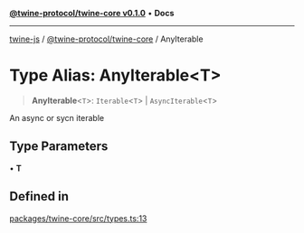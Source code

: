 [**@twine-protocol/twine-core v0.1.0**](../README.md) • **Docs**

***

[twine-js](../../../README.md) / [@twine-protocol/twine-core](../README.md) / AnyIterable

# Type Alias: AnyIterable\<T\>

> **AnyIterable**\<`T`\>: `Iterable`\<`T`\> \| `AsyncIterable`\<`T`\>

An async or sycn iterable

## Type Parameters

• **T**

## Defined in

[packages/twine-core/src/types.ts:13](https://github.com/twine-protocol/twine-js/blob/bc5370ff2573a6e5e5c7a912acc672967ce4c5db/packages/twine-core/src/types.ts#L13)
